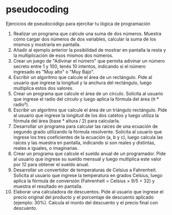 # pseudocoding
Ejercicios de pseudocódigo para ejercitar tu lógica de programación

1. Realizar un programa que calcule una suma de dos números. Muestra cómo cargar dos números de dos variables, calcular la suma de los mismos y mostrarla en pantalla.
2. Añadir al ejemplo anterior la posibilidad de mostrar en pantalla la resta y la multiplicación de esos mismos dos números.
3. Crear un juego de "Adivinar el número" que permita adivinar un número secreto entre 1 y 100, tenés 10 intentos, indicando si el número ingresado es "Muy alto" o "Muy Bajo".
4. Escribir un algoritmo que calcule el área de un rectángulo. Pide al usuario que ingrese la longitud y la anchura del rectángulo, luego multiplica estos dos valores.
5. Crear un programa que calcule el área de un círculo. Solicita al usuario que ingrese el radio del círculo y luego aplica la fórmula del área (π * radio²).
6. Escribir un algoritmo que calcule el área de un triángulo rectángulo. Pide al usuario que ingrese la longitud de los dos catetos y luego utiliza la fórmula del área (base * altura / 2) para calcularla.
7. Desarrollar un programa para calcular las raíces de una ecuación de segundo grado utilizando la fórmula resolvente. Solicita al usuario que ingrese los tres coeficientes de la ecuación (a, b y c), luego calcula las raíces y las muestra en pantalla, indicando si son reales y distintas, reales e iguales, o imaginarias.
8. Crear un programa que calcule el sueldo anual de un programador. Pide al usuario que ingrese su sueldo mensual y luego multiplica este valor por 12 para obtener el sueldo anual.
9. Desarrollar un convertidor de temperaturas de Celsius a Fahrenheit. Solicita al usuario que ingrese la temperatura en grados Celsius, luego aplica la fórmula de conversión (Fahrenheit = Celsius × 9/5 + 32) y muestra el resultado en pantalla.
10. Elaborar una calculadora de descuentos. Pide al usuario que ingrese el precio original del producto y el porcentaje de descuento aplicado (ejemplo: 30%). Calcula el monto del descuento y el precio final con descuento.
